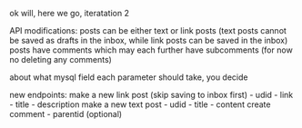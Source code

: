 ok will, here we go, iteratation 2

API modifications:
posts can be either text or link posts (text posts cannot be saved as drafts in the inbox, while link posts can be saved in the inbox)
posts have comments which may each further have subcomments (for now no deleting any comments)

about what mysql field each parameter should take, you decide

new endpoints:
make a new link post (skip saving to inbox first)
	- udid
	- link
	- title
	- description
make a new text post
	- udid
	- title
	- content
create comment
	- parentid (optional)